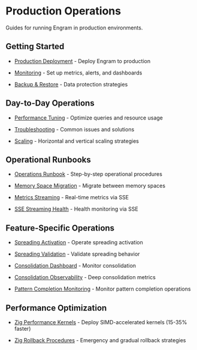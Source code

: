 # Production Operations

Guides for running Engram in production environments.

## Getting Started

- [Production Deployment](./production-deployment) - Deploy Engram to production

- [Monitoring](./monitoring) - Set up metrics, alerts, and dashboards

- [Backup & Restore](./backup-restore) - Data protection strategies

## Day-to-Day Operations

- [Performance Tuning](./performance-tuning) - Optimize queries and resource usage

- [Troubleshooting](./troubleshooting) - Common issues and solutions

- [Scaling](./scaling) - Horizontal and vertical scaling strategies

## Operational Runbooks

- [Operations Runbook](./runbook) - Step-by-step operational procedures

- [Memory Space Migration](./memory-space-migration) - Migrate between memory spaces

- [Metrics Streaming](./metrics-streaming) - Real-time metrics via SSE

- [SSE Streaming Health](./sse-streaming-health) - Health monitoring via SSE

## Feature-Specific Operations

- [Spreading Activation](./spreading) - Operate spreading activation

- [Spreading Validation](./spreading-validation) - Validate spreading behavior

- [Consolidation Dashboard](./consolidation-dashboard) - Monitor consolidation

- [Consolidation Observability](./consolidation-observability) - Deep consolidation metrics

- [Pattern Completion Monitoring](./completion-monitoring) - Monitor pattern completion operations

## Performance Optimization

- [Zig Performance Kernels](./zig-performance-kernels) - Deploy SIMD-accelerated kernels (15-35% faster)

- [Zig Rollback Procedures](./zig-rollback-procedures) - Emergency and gradual rollback strategies
